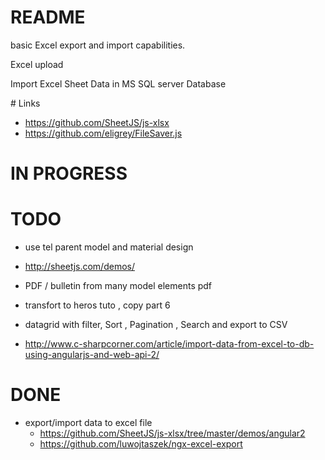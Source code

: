 # README

basic Excel export and import capabilities.

Excel upload

Import Excel Sheet Data in MS SQL server Database

# Links

* https://github.com/SheetJS/js-xlsx
* https://github.com/eligrey/FileSaver.js

# IN PROGRESS

# TODO

* use tel parent model and material design
* http://sheetjs.com/demos/

* PDF / bulletin from many model elements pdf

* transfort to heros tuto , copy part 6
* datagrid with filter, Sort , Pagination , Search and export to CSV

- http://www.c-sharpcorner.com/article/import-data-from-excel-to-db-using-angularjs-and-web-api-2/

# DONE

* export/import data to excel file
  * https://github.com/SheetJS/js-xlsx/tree/master/demos/angular2
  * https://github.com/luwojtaszek/ngx-excel-export
